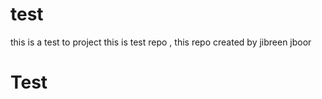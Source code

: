 # test
this is a test to project
this is test repo , this repo created by jibreen jboor
<h1>Test</h1>
